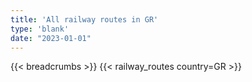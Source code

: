 ```yaml
---
title: 'All railway routes in GR'
type: 'blank'
date: "2023-01-01"
---
```


{{< breadcrumbs >}}
{{< railway_routes country=GR >}}
